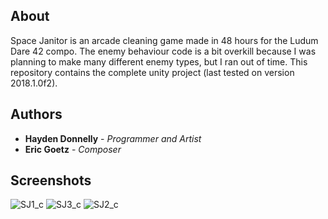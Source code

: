 ## About

Space Janitor is an arcade cleaning game made in 48 hours for the Ludum Dare 42 compo. The enemy behaviour code is a bit overkill because I was planning to make many different enemy types, but I ran out of time. This repository contains the complete unity project (last tested on version 2018.1.0f2).

## Authors

* **Hayden Donnelly** - *Programmer and Artist*
* **Eric Goetz** - *Composer*

## Screenshots
![SJ1_c](https://user-images.githubusercontent.com/30982485/102819720-086c2480-43a2-11eb-9aea-76b42ff3a486.png)
![SJ3_c](https://user-images.githubusercontent.com/30982485/102819723-0904bb00-43a2-11eb-9fd4-7f08dda226d6.png)
![SJ2_c](https://user-images.githubusercontent.com/30982485/102819721-0904bb00-43a2-11eb-825b-3874d5a048c6.png)
